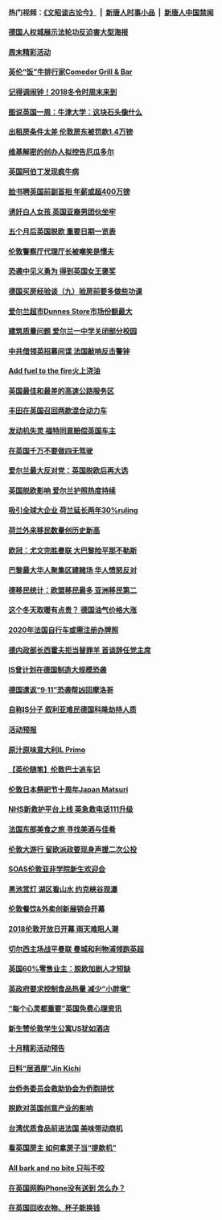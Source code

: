 #### 热门视频：[《文昭谈古论今》](https://github.com/gfw-breaker/wenzhao/blob/master/README.md?t=10281833) &nbsp;|&nbsp; [新唐人时事小品](https://github.com/gfw-breaker/ntdtv-comedy/blob/master/README.md?t=10281833) &nbsp;|&nbsp; [新唐人中国禁闻](https://github.com/gfw-breaker/ntdtv-news/blob/master/README.md?t=10281833)

#### [德国人权城展示法轮功反迫害大型海报](../pages/nsc974/n10813515.md?t=10281833) 

#### [周末精彩活动](../pages/nsc974/n10813060.md?t=10281833) 

#### [英伦“饭”牛排行家Comedor Grill & Bar](../pages/nsc974/n10813052.md?t=10281833) 

#### [记得调闹钟！2018冬令时周末来到](../pages/nsc974/n10813042.md?t=10281833) 

#### [图说英国一周：牛津大学：这块石头像什么](../pages/nsc974/n10813028.md?t=10281833) 

#### [出租房条件太差 伦敦房东被罚款1.4万镑](../pages/nsc974/n10813024.md?t=10281833) 

#### [维基解密的创办人拟控告厄瓜多尔](../pages/nsc974/n10813022.md?t=10281833) 

#### [英国阿伯丁发现疯牛病](../pages/nsc974/n10813015.md?t=10281833) 

#### [脸书聘英国前副首相 年薪或超400万镑](../pages/nsc974/n10813003.md?t=10281833) 

#### [诱奸白人女孩 英国亚裔男团伙坐牢](../pages/nsc974/n10812999.md?t=10281833) 

#### [五个月后英国脱欧 重要日期一览表](../pages/nsc974/n10812997.md?t=10281833) 

#### [伦敦警察厅代理厅长被嘲笑是懦夫](../pages/nsc974/n10812994.md?t=10281833) 

#### [恐袭中见义勇为 得到英国女王褒奖](../pages/nsc974/n10812990.md?t=10281833) 

#### [德国买房经验谈（九）验房前要多做些功课](../pages/nsc974/n10810647.md?t=10281833) 

#### [爱尔兰超市Dunnes Store市场份额最大](../pages/nsc974/n10810621.md?t=10281833) 

#### [建筑质量问题 爱尔兰一中学关闭部分校园](../pages/nsc974/n10810599.md?t=10281833) 

#### [中共借领英招募间谍 法国敲响反击警钟](../pages/nsc974/n10808700.md?t=10281833) 

#### [Add fuel to the fire火上浇油](../pages/nsc974/n10808877.md?t=10281833) 

#### [英国最佳和最差的高速公路服务区](../pages/nsc974/n10808870.md?t=10281833) 

#### [丰田在英国召回两款混合动力车](../pages/nsc974/n10808859.md?t=10281833) 

#### [发动机失灵 福特同意赔偿英国车主](../pages/nsc974/n10808842.md?t=10281833) 

#### [在英国千万不要做四无驾驶](../pages/nsc974/n10808828.md?t=10281833) 

#### [爱尔兰最大反对党：英国脱欧后再大选](../pages/nsc974/n10808028.md?t=10281833) 

#### [英国脱欧影响 爱尔兰护照热度持续](../pages/nsc974/n10808001.md?t=10281833) 

#### [吸引全球大企业 荷兰延长两年30%ruling](../pages/nsc974/n10807940.md?t=10281833) 

#### [荷兰外来移民数量创历史新高](../pages/nsc974/n10807850.md?t=10281833) 

#### [欧冠：尤文完胜曼联 大巴黎险平那不勒斯](../pages/nsc974/n10806938.md?t=10281833) 

#### [巴黎最大华人聚集区建赌场 华人愤怒反对](../pages/nsc974/n10805445.md?t=10281833) 

#### [德移民统计：欧盟移民最多 亚洲移民第二](../pages/nsc974/n10805377.md?t=10281833) 

#### [这个冬天取暖有点贵？ 德国油气价格大涨](../pages/nsc974/n10805323.md?t=10281833) 

#### [2020年法国自行车或需注册办牌照](../pages/nsc974/n10805517.md?t=10281833) 

#### [德内政部长西霍夫拒当替罪羊 首谈辞任党主席](../pages/nsc974/n10805185.md?t=10281833) 

#### [IS曾计划在德国制造大规模恐袭](../pages/nsc974/n10803787.md?t=10281833) 

#### [德国遣返“9·11”恐袭帮凶回摩洛哥](../pages/nsc974/n10803883.md?t=10281833) 

#### [自称IS分子 叙利亚难民德国科隆劫持人质](../pages/nsc974/n10803842.md?t=10281833) 

#### [活动预报](../pages/nsc974/n10803032.md?t=10281833) 

#### [原汁原味意大利IL Primo](../pages/nsc974/n10802970.md?t=10281833) 

#### [【英伦随笔】伦敦巴士追车记](../pages/nsc974/n10802956.md?t=10281833) 

#### [伦敦日本祭祀节十周年Japan Matsuri](../pages/nsc974/n10802926.md?t=10281833) 

#### [NHS新救护平台上线 英急救电话111升级](../pages/nsc974/n10802902.md?t=10281833) 

#### [法国东部美食之旅 寻找美酒与佳肴](../pages/nsc974/n10801640.md?t=10281833) 

#### [伦敦大游行 留欧派政要现身声援二次公投](../pages/nsc974/n10801279.md?t=10281833) 

#### [SOAS伦敦亚非学院新生欢迎会](../pages/nsc974/n10800385.md?t=10281833) 

#### [黑池赏灯 湖区看山水 约克峡谷观瀑](../pages/nsc974/n10800379.md?t=10281833) 

#### [伦敦餐饮&外卖创新展销会开幕](../pages/nsc974/n10800370.md?t=10281833) 

#### [2018伦敦开放日开幕 雨天难阻人潮](../pages/nsc974/n10800357.md?t=10281833) 

#### [切尔西主场战平曼联 曼城和利物浦领跑英超](../pages/nsc974/n10799387.md?t=10281833) 

#### [英国60%零售业主：脱欧加剧人才短缺](../pages/nsc974/n10798814.md?t=10281833) 

#### [英政府要求控制食品热量 减少“小胖墩”](../pages/nsc974/n10798915.md?t=10281833) 

#### [“每个心灵都重要”英国免费心理资讯](../pages/nsc974/n10798906.md?t=10281833) 

#### [新生赞伦敦学生公寓US犹如酒店](../pages/nsc974/n10798881.md?t=10281833) 

#### [十月精彩活动预告](../pages/nsc974/n10798869.md?t=10281833) 

#### [日料“居酒屋”Jin Kichi](../pages/nsc974/n10798856.md?t=10281833) 

#### [台侨务委员会救助协会为侨胞排忧](../pages/nsc974/n10798830.md?t=10281833) 

#### [脱欧对英国创意产业的影响](../pages/nsc974/n10798806.md?t=10281833) 

#### [台湾优质食品前进法国 美味带动商机](../pages/nsc974/n10796380.md?t=10281833) 

#### [看英国房主 如何拿房子当“提款机”](../pages/nsc974/n10795639.md?t=10281833) 

#### [All bark and no bite 只叫不咬](../pages/nsc974/n10795626.md?t=10281833) 

#### [在英国网购iPhone没有送到 怎么办？](../pages/nsc974/n10795611.md?t=10281833) 

#### [在英国回收衣物、杯子能换钱](../pages/nsc974/n10795600.md?t=10281833) 

